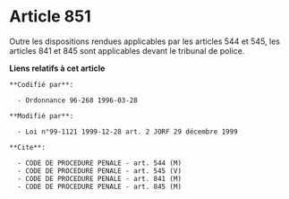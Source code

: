 # Article 851

Outre les dispositions rendues applicables par les articles 544 et 545, les articles 841 et 845 sont applicables devant le
tribunal de police.

**Liens relatifs à cet article**

	**Codifié par**:

	  - Ordonnance 96-268 1996-03-28

	**Modifié par**:

	  - Loi n°99-1121 1999-12-28 art. 2 JORF 29 décembre 1999

	**Cite**:

	  - CODE DE PROCEDURE PENALE - art. 544 (M)
	  - CODE DE PROCEDURE PENALE - art. 545 (V)
	  - CODE DE PROCEDURE PENALE - art. 841 (M)
	  - CODE DE PROCEDURE PENALE - art. 845 (M)

